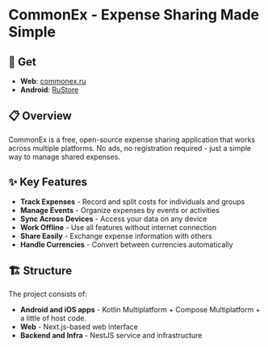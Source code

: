 # CommonEx - Expense Sharing Made Simple

## 📱 Get

- **Web**: [commonex.ru](https://commonex.ru)
- **Android**: [RuStore](https://www.rustore.ru/catalog/app/ru.commonex)

## 📋 Overview

CommonEx is a free, open-source expense sharing application that works across multiple platforms. No ads, no registration required - just a simple way to manage shared expenses.

## ✨ Key Features

- **Track Expenses** - Record and split costs for individuals and groups
- **Manage Events** - Organize expenses by events or activities
- **Sync Across Devices** - Access your data on any device
- **Work Offline** - Use all features without internet connection
- **Share Easily** - Exchange expense information with others
- **Handle Currencies** - Convert between currencies automatically

## 🏗️ Structure

The project consists of:

- **Android and iOS apps** - Kotlin Multiplatform + Compose Multiplatform + a little of host code.
- **Web** - Next.js-based web interface
- **Backend and Infra** - NestJS service and infrastructure
